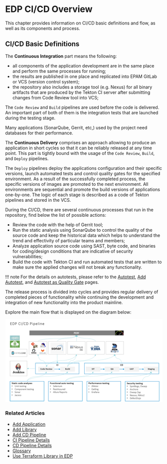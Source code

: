 # EDP CI/CD Overview

This chapter provides information on CI/CD basic definitions and flow, as well as its components and process.

## CI/CD Basic Definitions

The **Continuous Integration** part means the following:

* all components of the application development are in the same place and perform the same processes for running;
* the results are published in one place and replicated into EPAM GitLab or VCS (version control system);
* the repository also includes a storage tool (e.g. Nexus) for all binary artifacts that are produced by the Tekton CI server after submitting changes from Code Review tool into VCS;

The `Code Review` and `Build` pipelines are used before the code is delivered. An important part of both of them is the integration tests that are launched during the testing stage.

Many applications (SonarQube, Gerrit, etc,) used by the project need databases for their performance.

The **Continuous Delivery** comprises an approach allowing to produce an application in short cycles so that it can be reliably released at any time point. This part is tightly bound with the usage of the `Code Review`, `Build`, and `Deploy` pipelines.

The `Deploy` pipelines deploy the applications configuration and their specific versions, launch automated tests and control quality gates for the specified environment.
As a result of the successfully completed process, the specific versions of images are promoted to the next environment. All environments are sequential and promote the build versions of applications one-by-one.
The logic of each stage is described as a code of Tekton pipelines and stored in the VCS.

During the CI/CD, there are several continuous processes that run in the repository, find below the list of possible actions:

* Review the code with the help of Gerrit tool;
* Run the static analysis using SonarQube to control the quality of the source code and keep the historical data which helps to understand the trend and effectivity of particular teams and members;
* Analyze application source code using SAST, byte code, and binaries for coding/design conditions that are indicative of security vulnerabilities;
* Build the code with Tekton CI and run automated tests that are written to make sure the applied changes will not break any functionality.

!!! note
    For the details on autotests, please refer to the [Autotest](autotest.md), [Add Autotest](add-autotest.md), and [Autotest as Quality Gate](../use-cases/autotest-as-quality-gate.md) pages.

The release process is divided into cycles and provides regular delivery of completed pieces of functionality while continuing the development and integration of new functionality into the product mainline.

Explore the main flow that is displayed on the diagram below:

![EDP CI/CD pipeline](../assets/user-guide/edp-ci-cd-process.png "EDP CI/CD pipeline")


### Related Articles

* [Add Application](add-application.md)
* [Add Library](add-library.md)
* [Add CD Pipeline](add-cd-pipeline.md)
* [CI Pipeline Details](ci-pipeline-details.md)
* [CD Pipeline Details](cd-pipeline-details.md)
* [Glossary](../glossary.md)
* [Use Terraform Library in EDP](../operator-guide/ci/ci-pipeline-terraform.md)

